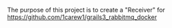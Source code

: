 The purpose of this project is to create a "Receiver" for https://github.com/1carew1/grails3_rabbitmq_docker